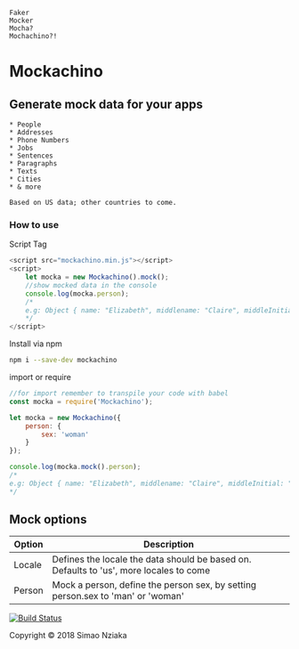 ```
Faker
Mocker
Mocha?
Mochachino?!
```

# Mockachino

## Generate mock data for your apps

    * People
    * Addresses
    * Phone Numbers
    * Jobs
    * Sentences
    * Paragraphs
    * Texts
    * Cities
    * & more

    Based on US data; other countries to come.

### How to use

Script Tag

```js
<script src="mockachino.min.js"></script>
<script>
    let mocka = new Mockachino().mock();
    //show mocked data in the console
    console.log(mocka.person);
    /*
    e.g: Object { name: "Elizabeth", middlename: "Claire", middleInitial: "C.", lastname: "Cook", initials: "E.C", email: "elizabeth.cook@outlook.com", academicTitle: "Dr.", title: "Mrs." }
    */
</script>
```

Install via npm

```bash
npm i --save-dev mockachino
```

import or require

```js
//for import remember to transpile your code with babel
const mocka = require('Mockachino');

let mocka = new Mockachino({
    person: {
        sex: 'woman'
    }
});

console.log(mocka.mock().person);
/*
e.g: Object { name: "Elizabeth", middlename: "Claire", middleInitial: "C.", lastname: "Cook", initials: "E.C", email: "elizabeth.cook@outlook.com", academicTitle: "Dr.", title: "Mrs." }
*/
```

## Mock options

| Option | Description |
| --- | --- |
| Locale | Defines the locale the data should be based on. Defaults to 'us', more locales to come |
| Person | Mock a person, define the person sex, by setting person.sex to 'man' or 'woman' |

[![Build Status](https://travis-ci.org/akaizn-junior/mockachino.svg?branch=master)](https://travis-ci.org/akaizn-junior/mockachino)

Copyright &copy; 2018 Simao Nziaka
